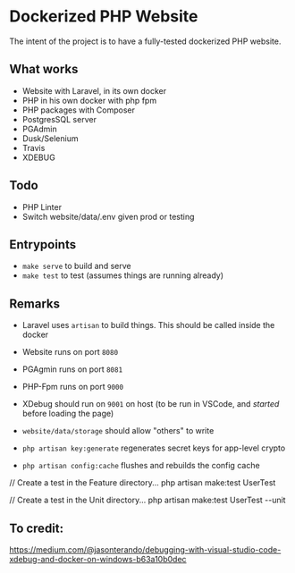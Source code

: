 # Dockerized PHP Website

The intent of the project is to have a fully-tested dockerized PHP website.

## What works

- Website with Laravel, in its own docker
- PHP in his own docker with php fpm
- PHP packages with Composer
- PostgresSQL server
- PGAdmin
- Dusk/Selenium
- Travis
- XDEBUG

## Todo

- PHP Linter
- Switch website/data/.env given prod or testing

## Entrypoints

- `make serve` to build and serve
- `make test` to test (assumes things are running already)

## Remarks

- Laravel uses `artisan` to build things. This should be called inside the docker

- Website runs on port `8080`
- PGAgmin runs on port `8081`
- PHP-Fpm runs on port `9000`
- XDebug should run on `9001` on host (to be run in VSCode, and *started* before loading the page)

- `website/data/storage` should allow "others" to write

- `php artisan key:generate` regenerates secret keys for app-level crypto
- `php artisan config:cache` flushes and rebuilds the config cache

// Create a test in the Feature directory...
php artisan make:test UserTest

// Create a test in the Unit directory...
php artisan make:test UserTest --unit

## To credit:

https://medium.com/@jasonterando/debugging-with-visual-studio-code-xdebug-and-docker-on-windows-b63a10b0dec

